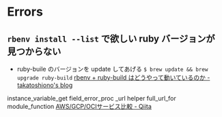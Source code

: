 # Errors
## `rbenv install --list` で欲しい ruby バージョンが見つからない
- ruby-buile のバージョンを update してあげる
`$ brew update && brew upgrade ruby-build`
[rbenv + ruby-build はどうやって動いているのか - takatoshiono's blog](https://takatoshiono.hatenablog.com/entry/2015/01/09/012040)


instance_variable_get
field_error_proc
_url helper
full_url_for
module_function
[AWS/GCP/OCIサービス比較 - Qiita](https://qiita.com/ghogho-seki/items/19a026a8c643aa868d53)
